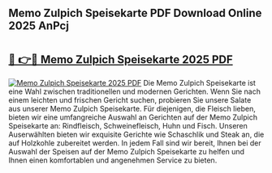 ## Memo Zulpich Speisekarte PDF Download Online 2025 AnPcj

# <h2><a href="http://gc9dm1.nevu.top/?p=Memo+Zulpich+Speisekarte">🔗 👉🔴 Memo Zulpich Speisekarte 2025 PDF</a></h2>

[![Memo Zulpich Speisekarte 2025 PDF](https://i.imgur.com/dBaPXMq.png)](http://gc9dm1.nevu.top/?p=Memo+Zulpich+Speisekarte)
Die Memo Zulpich Speisekarte ist eine Wahl zwischen traditionellen und modernen Gerichten. Wenn Sie nach einem leichten und frischen Gericht suchen, probieren Sie unsere Salate aus unserer Memo Zulpich Speisekarte. Für diejenigen, die Fleisch lieben, bieten wir eine umfangreiche Auswahl an Gerichten auf der Memo Zulpich Speisekarte an: Rindfleisch, Schweinefleisch, Huhn und Fisch. Unseren Auserwählten bieten wir exquisite Gerichte wie Schaschlik und Steak an, die auf Holzkohle zubereitet werden. In jedem Fall sind wir bereit, Ihnen bei der Auswahl der Speisen auf der Memo Zulpich Speisekarte zu helfen und Ihnen einen komfortablen und angenehmen Service zu bieten.

